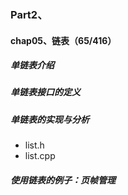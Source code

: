 ### Part2、

#### chap05、链表（65/416）

##### 单链表介绍

##### 单链表接口的定义

##### 单链表的实现与分析

+ list.h
+ list.cpp

##### 使用链表的例子：页帧管理